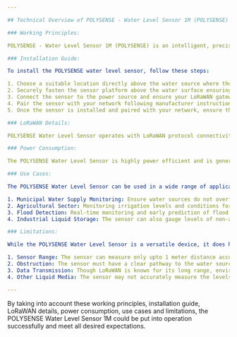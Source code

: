 ```yaml
---

## Technical Overview of POLYSENSE - Water Level Sensor 1M (POLYSENSE)

### Working Principles:

POLYSENSE - Water Level Sensor 1M (POLYSENSE) is an intelligent, precise, and high-quality monitoring device. It makes use of an ultrasonic sensor that emits sound waves at a frequency too high for humans to hear. Upon striking the surface of the water these waves are reflected back to the sensor which measures the time taken for this round-trip. By knowing the speed of sound in air, the system accurately calculates the distance between the sensor and the water surface, thereby determining the water level.

### Installation Guide:

To install the POLYSENSE water level sensor, follow these steps:

1. Choose a suitable location directly above the water source where the sensor can measure water levels effectively without any obstructions.
2. Securely fasten the sensor platform above the water surface ensuring the sensor faces straight down onto the surface. 
3. Connect the sensor to the power source and ensure your LoRaWAN gateway is active.
4. Pair the sensor with your network following manufacturer instructions.
5. Once the sensor is installed and paired with your network, ensure the sensor is operational by running an initial water level detection test.

### LoRaWAN Details:

POLYSENSE Water Level Sensor operates with LoRaWAN protocol connectivity, a wide area network protocol that allows IoT and M2M devices to wirelessly communicate over long distances while consuming minimal power. Its operational Frequency is at 868 MHz (EU), 915 MHz (US) with maximum output power of 16 dBm. It has deep indoor penetration and optimized integrity of data transmission, supporting up to 64 channels simultaneously.

### Power Consumption:

The POLYSENSE Water Level Sensor is highly power efficient and is generally powered by a 3.7V rechargeable lithium battery. Its power consumption varies between 1.3 - 3.7mA in the sleep mode, 14.2mA during data transmission, and 12.3mA during data reception respectively.

### Use Cases:

The POLYSENSE Water Level Sensor can be used in a wide range of applications including but not limited to:

1. Municipal Water Supply Monitoring: Ensure water sources do not overflow or dry up unexpectedly.
2. Agricultural Sector: Monitoring irrigation levels and conditions for optimising water usage.
3. Flood Detection: Real-time monitoring and early prediction of flood situations in susceptible regions.
4. Industrial Liquid Storage: The sensor can also gauge levels of non-aggressive liquids other than water in industrial setting.

### Limitations:

While the POLYSENSE Water Level Sensor is a versatile device, it does have a few limitations:

1. Sensor Range: The sensor can measure only upto 1 meter distance accurately, which may not be suitable for extremely deep water sources.
2. Obstruction: The sensor must have a clear pathway to the water source; any physical obstruction can lead to inaccurate readings.
3. Data Transmission: Though LoRaWAN is known for its long range, environmental factors and certain obstructive materials may impact the signal transmission.
4. Other Liquid Media: The sensor may not accurately measure the levels of aggressive, corrosive, or non-aqueous liquids.

---
```


By taking into account these working principles, installation guide, LoRaWAN details, power consumption, use cases and limitations, the POLYSENSE Water Level Sensor 1M could be put into operation successfully and meet all desired expectations.
